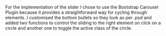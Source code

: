 For the implementation of the slider I chose to use the Bootstrap Carousel Plugin
because it provides a straightforward way for cycling through elements.
I customised the bottom bullets so they look as per .psd and added two functions to control the sliding 
to the right element on click on a circle and another one to toggle the active class of the circle.
